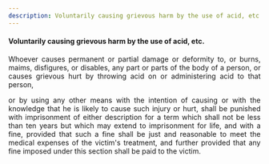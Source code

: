```yaml
---
description: Voluntarily causing grievous harm by the use of acid, etc.
---
```


#### Voluntarily causing grievous harm by the use of acid, etc.
<div style="text-align: justify">

Whoever causes permanent or partial damage or deformity to, or burns, maims, disfigures, or disables, any part or parts of the body of a person, or causes grievous hurt by throwing acid on or administering acid to that person,

</p>

or by using any other means with the intention of causing or with the knowledge that he is likely to cause such injury or hurt, shall be punished with imprisonment of either description for a term which shall not be less than ten years but which may extend to imprisonment for life, and with a fine, provided that such a fine shall be just and reasonable to meet the medical expenses of the victim's treatment, and further provided that any fine imposed under this section shall be paid to the victim.

</div>
